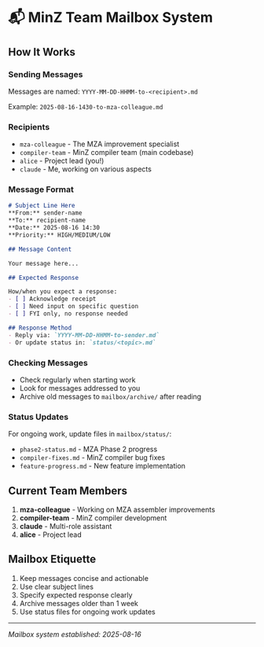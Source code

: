 # 📬 MinZ Team Mailbox System

## How It Works

### Sending Messages
Messages are named: `YYYY-MM-DD-HHMM-to-<recipient>.md`

Example: `2025-08-16-1430-to-mza-colleague.md`

### Recipients
- `mza-colleague` - The MZA improvement specialist
- `compiler-team` - MinZ compiler team (main codebase)
- `alice` - Project lead (you!)
- `claude` - Me, working on various aspects

### Message Format
```markdown
# Subject Line Here
**From:** sender-name  
**To:** recipient-name  
**Date:** 2025-08-16 14:30  
**Priority:** HIGH/MEDIUM/LOW  

## Message Content

Your message here...

## Expected Response

How/when you expect a response:
- [ ] Acknowledge receipt
- [ ] Need input on specific question
- [ ] FYI only, no response needed

## Response Method
- Reply via: `YYYY-MM-DD-HHMM-to-sender.md`
- Or update status in: `status/<topic>.md`
```

### Checking Messages
- Check regularly when starting work
- Look for messages addressed to you
- Archive old messages to `mailbox/archive/` after reading

### Status Updates
For ongoing work, update files in `mailbox/status/`:
- `phase2-status.md` - MZA Phase 2 progress
- `compiler-fixes.md` - MinZ compiler bug fixes
- `feature-progress.md` - New feature implementation

## Current Team Members

1. **mza-colleague** - Working on MZA assembler improvements
2. **compiler-team** - MinZ compiler development  
3. **claude** - Multi-role assistant
4. **alice** - Project lead

## Mailbox Etiquette

1. Keep messages concise and actionable
2. Use clear subject lines
3. Specify expected response clearly
4. Archive messages older than 1 week
5. Use status files for ongoing work updates

---
*Mailbox system established: 2025-08-16*